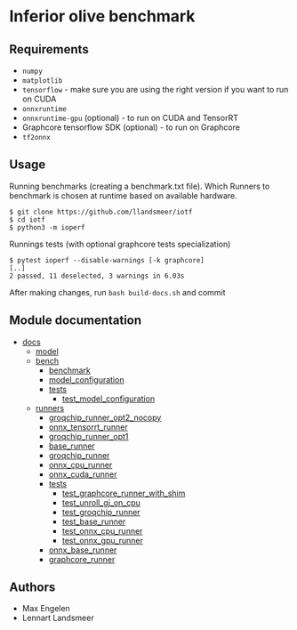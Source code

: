 # Inferior olive benchmark

## Requirements

 - `numpy`
 - `matplotlib`
 - `tensorflow` - make sure you are using the right version if you want to run on CUDA
 - `onnxruntime`
 - `onnxruntime-gpu` (optional) - to run on CUDA and TensorRT
 - Graphcore tensorflow SDK (optional) - to run on Graphcore
 - `tf2onnx`

## Usage

Running benchmarks (creating a benchmark.txt file).
Which Runners to benchmark is chosen at runtime based on available hardware.

```
$ git clone https://github.com/llandsmeer/iotf
$ cd iotf
$ python3 -m ioperf
```

Runnings tests (with optional graphcore tests specialization)

```
$ pytest ioperf --disable-warnings [-k graphcore]
[..]
2 passed, 11 deselected, 3 warnings in 6.03s
```

After making changes, run `bash build-docs.sh` and commit

## Module documentation

 - [docs](https://llandsmeer.github.io/iotf/index.html)
     - [model](https://llandsmeer.github.io/iotf/model/index.html)
     - [bench](https://llandsmeer.github.io/iotf/bench/index.html)
         - [benchmark](https://llandsmeer.github.io/iotf/bench/benchmark.html)
         - [model_configuration](https://llandsmeer.github.io/iotf/bench/model_configuration.html)
         - [tests](https://llandsmeer.github.io/iotf/bench/tests/index.html)
             - [test_model_configuration](https://llandsmeer.github.io/iotf/bench/tests/test_model_configuration.html)
     - [runners](https://llandsmeer.github.io/iotf/runners/index.html)
         - [groqchip_runner_opt2_nocopy](https://llandsmeer.github.io/iotf/runners/groqchip_runner_opt2_nocopy.html)
         - [onnx_tensorrt_runner](https://llandsmeer.github.io/iotf/runners/onnx_tensorrt_runner.html)
         - [groqchip_runner_opt1](https://llandsmeer.github.io/iotf/runners/groqchip_runner_opt1.html)
         - [base_runner](https://llandsmeer.github.io/iotf/runners/base_runner.html)
         - [groqchip_runner](https://llandsmeer.github.io/iotf/runners/groqchip_runner.html)
         - [onnx_cpu_runner](https://llandsmeer.github.io/iotf/runners/onnx_cpu_runner.html)
         - [onnx_cuda_runner](https://llandsmeer.github.io/iotf/runners/onnx_cuda_runner.html)
         - [tests](https://llandsmeer.github.io/iotf/runners/tests/index.html)
             - [test_graphcore_runner_with_shim](https://llandsmeer.github.io/iotf/runners/tests/test_graphcore_runner_with_shim.html)
             - [test_unroll_gj_on_cpu](https://llandsmeer.github.io/iotf/runners/tests/test_unroll_gj_on_cpu.html)
             - [test_groqchip_runner](https://llandsmeer.github.io/iotf/runners/tests/test_groqchip_runner.html)
             - [test_base_runner](https://llandsmeer.github.io/iotf/runners/tests/test_base_runner.html)
             - [test_onnx_cpu_runner](https://llandsmeer.github.io/iotf/runners/tests/test_onnx_cpu_runner.html)
             - [test_onnx_gpu_runner](https://llandsmeer.github.io/iotf/runners/tests/test_onnx_gpu_runner.html)
         - [onnx_base_runner](https://llandsmeer.github.io/iotf/runners/onnx_base_runner.html)
         - [graphcore_runner](https://llandsmeer.github.io/iotf/runners/graphcore_runner.html)

## Authors

 - Max Engelen
 - Lennart Landsmeer
